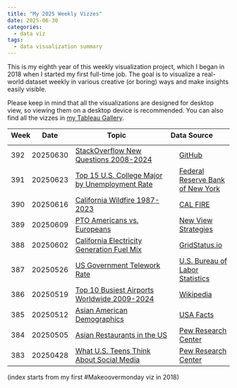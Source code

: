 ```yaml
---
title: "My 2025 Weekly Vizzes"
date: 2025-06-30
categories:
  - data viz
tags:
  - data visualization summary
---
```


This is my eighth year of this weekly visualization project, which I began in 2018 when I started my first full-time job. The goal is to visualize a real-world dataset weekly in various creative (or boring) ways and make insights easily visible.  

Please keep in mind that all the visualizations are designed for desktop view, so viewing them on a desktop device is recommended. You can also find all the vizzes in [my Tableau Gallery](https://public.tableau.com/profile/yu.dong#!/).  

<table>
<thead style="display:block;width:100%;">
<tr style="display:block;">
<th align="left" width="5%">Week</th>
<th width="15%">Date</th>
<th width="50%">Topic</th>
<th align="left" width="30%">Data Source</th>
</tr>
</thead>
<tbody style="display:block;height:500px;overflow:auto;width:100%;">
<tr>
<td align="left">392</td>
<td>20250630</td>
<td><a href="https://yudong-94.github.io/personal-website/data%20viz/WeeklyViz20250630">StackOverflow New Questions 2008-2024</a></td>
<td align="left"><a href="https://gist.github.com/hopeseekr/f522e380e35745bd5bdc3269a9f0b132">GitHub</a></td>
</tr>
<tr>
<td align="left">391</td>
<td>20250623</td>
<td><a href="https://yudong-94.github.io/personal-website/data%20viz/WeeklyViz20250623">Top 15 U.S. College Major by Unemployment Rate</a></td>
<td align="left"><a href="https://www.newyorkfed.org/research/college-labor-market#--:explore:outcomes-by-major">Federal Reserve Bank of New York</a></td>
</tr>
<tr>
<td align="left">390</td>
<td>20250616</td>
<td><a href="https://yudong-94.github.io/personal-website/data%20viz/WeeklyViz20250616">California Wildfire 1987-2023</a></td>
<td align="left"><a href="https://www.frontlinewildfire.com/wildfire-news-and-resources/california-wildfires-history-statistics/">CAL FIRE</a></td>
</tr>
<tr>
<td align="left">389</td>
<td>20250609</td>
<td><a href="https://yudong-94.github.io/personal-website/data%20viz/WeeklyViz20250609">PTO Americans vs. Europeans</a></td>
<td align="left"><a href="https://getyournewview.com/vacation-guilt-america-vs-europe-pto/">New View Strategies</a></td>
</tr>
<tr>
<td align="left">388</td>
<td>20250602</td>
<td><a href="https://yudong-94.github.io/personal-website/data%20viz/WeeklyViz20250602">California Electricity Generation Fuel Mix</a></td>
<td align="left"><a href="https://www.gridstatus.io/live/caiso">GridStatus.io</a></td>
</tr>
<tr>
<td align="left">387</td>
<td>20250526</td>
<td><a href="https://yudong-94.github.io/personal-website/data%20viz/WeeklyViz20250526">US Government Telework Rate</a></td>
<td align="left"><a href="https://www.bls.gov/opub/ted/2025/telework-rate-down-for-federal-government-workers-in-april-2025.htm">U.S. Bureau of Labor Statistics</a></td>
</tr>
<tr>
<td align="left">386</td>
<td>20250519</td>
<td><a href="https://yudong-94.github.io/personal-website/data%20viz/WeeklyViz20250519">Top 10 Busiest Airports Worldwide 2009-2024</a></td>
<td align="left"><a href="https://en.wikipedia.org/wiki/List_of_busiest_airports_by_passenger_traffic">Wikipedia</a></td>
</tr>
<tr>
<td align="left">385</td>
<td>20250512</td>
<td><a href="https://yudong-94.github.io/personal-website/data%20viz/WeeklyViz20250512">Asian American Demographics</a></td>
<td align="left"><a href="https://usafacts.org/articles/the-diverse-demographics-of-asian-americans/">USA Facts</a></td>
</tr>
<tr>
<td align="left">384</td>
<td>20250505</td>
<td><a href="https://yudong-94.github.io/personal-website/data%20viz/WeeklyViz20250505">Asian Restaurants in the US</a></td>
<td align="left"><a href="https://www.pewresearch.org/short-reads/2023/05/23/71-of-asian-restaurants-in-the-u-s-serve-chinese-japanese-or-thai-food/">Pew Research Center</a></td>
</tr>
<tr>
<td align="left">383</td>
<td>20250428</td>
<td><a href="https://yudong-94.github.io/personal-website/data%20viz/WeeklyViz20250428">What U.S. Teens Think About Social Media</a></td>
<td align="left"><a href="https://www.pewresearch.org/internet/2025/04/22/teens-social-media-and-mental-health/">Pew Research Center</a></td>
</tr>
<tr>
<td align="left">382</td>
<td>20250421</td>
<td><a href="https://yudong-94.github.io/personal-website/data%20viz/WeeklyViz20250421">US Pet Ownership</a></td>
<td align="left"><a href="https://www.avma.org/resources-tools/reports-statistics/us-pet-ownership-statistics">American Veterinary Medical Association</a></td>
</tr>
<tr>
<td align="left">381</td>
<td>20250414</td>
<td><a href="https://yudong-94.github.io/personal-website/data%20viz/WeeklyViz20250414">LLM Evolution</a></td>
<td align="left"><a href="https://informationisbeautiful.net/visualizations/the-rise-of-generative-ai-large-language-models-llms-like-chatgpt/">Imformation is Beautiful</a></td>
</tr>
<tr>
<td align="left">380</td>
<td>20250407</td>
<td><a href="https://yudong-94.github.io/personal-website/data%20viz/WeeklyViz20250407">Average Tariff Rate 1900-2024</a></td>
<td align="left"><a href="https://www.statista.com/statistics/1557485/average-tariff-rate-all-imports-us/">Statista</a></td>
</tr>
<tr>
<td align="left">379</td>
<td>20250331</td>
<td><a href="https://yudong-94.github.io/personal-website/data%20viz/WeeklyViz20250331">The Best Migration Destinations</a></td>
<td align="left"><a href="https://www.henleyglobal.com/publications/henley-opportunity-index">Henley Global</a></td>
</tr>
<tr>
<td align="left">378</td>
<td>20250324</td>
<td><a href="https://yudong-94.github.io/personal-website/data%20viz/WeeklyViz20250324">World Life Expectancy</a></td>
<td align="left"><a href="https://population.un.org/wpp/downloads?folder=Standard%20Projections&group=Most%20used">United Nations</a></td>
</tr>
<tr>
<td align="left">377</td>
<td>20250317</td>
<td><a href="https://yudong-94.github.io/personal-website/data%20viz/WeeklyViz20250317">BLS Employment Projections</a></td>
<td align="left"><a href="https://www.bls.gov/opub/ted/2025/ai-impacts-in-bls-employment-projections.htm">US Bureau of Labor Statistics</a></td>
</tr>
<tr>
<td align="left">376</td>
<td>20250310</td>
<td><a href="https://yudong-94.github.io/personal-website/data%20viz/WeeklyViz20250310">Daylight Saving vs. Standard Time</a></td>
<td align="left"><a href="https://today.yougov.com/(popup:search/daylight%20saving)">YouGov</a></td>
</tr>
<tr>
<td align="left">375</td>
<td>20250303</td>
<td><a href="https://yudong-94.github.io/personal-website/data%20viz/WeeklyViz20250303">SWE Total Compensation by Functions</a></td>
<td align="left"><a href="https://www.linkedin.com/posts/hakeemshibly_salarytransparency-ai-softwareengineering-activity-7290827999237525504-u1ds?utm_source=share&utm_medium=member_desktop&rcm=ACoAABdOzXQBD4XNYB-BFMy6t9n5gWTI_Pm52oI">Levels.fyi</a></td>
</tr>
<tr>
<td align="left">374</td>
<td>20250224</td>
<td><a href="https://yudong-94.github.io/personal-website/data%20viz/WeeklyViz20250224">Per Second - Vibrations/cycles/waves/rate</a></td>
<td align="left"><a href="https://informationisbeautiful.net/2024/per-second-vibrations-cycles-waves-rate-frequency/">Information is Beautiful</a></td>
</tr>
<tr>
<td align="left">373</td>
<td>20250217</td>
<td><a href="https://yudong-94.github.io/personal-website/data%20viz/WeeklyViz20250217">How Important Religion Is to People</a></td>
<td align="left"><a href="https://ourworldindata.org/grapher/how-important-religion-is-in-your-life">Our World in Data</a></td>
</tr>
<tr>
<td align="left">372</td>
<td>20250210</td>
<td><a href="https://yudong-94.github.io/personal-website/data%20viz/WeeklyViz20250210">AI Tools Google Trend</a></td>
<td align="left"><a href="https://trends.google.com/trends/explore?date=today%203-m&geo=US&q=deepseek,chatgpt,claude&hl=en">Google Trends</a></td>
</tr>
<tr>
<td align="left">371</td>
<td>20250203</td>
<td><a href="https://yudong-94.github.io/personal-website/data%20viz/WeeklyViz20250203">US Eggs vs. Milk Prices</a></td>
<td align="left"><a href="https://fred.stlouisfed.org/series/APU0000708111">FRED</a></td>
</tr>
<tr>
<td align="left">370</td>
<td>20250127</td>
<td><a href="https://yudong-94.github.io/personal-website/data%20viz/WeeklyViz20250127">Chinese New Year Red Pocket Amount</a></td>
<td align="left"><a href="https://www.iimedia.cn/c1061/98839.html">iiMedia</a></td>
</tr>
<tr>
<td align="left">369</td>
<td>20250120</td>
<td><a href="https://yudong-94.github.io/personal-website/data%20viz/WeeklyViz20250120">HPV Vaccination Rate</a></td>
<td align="left"><a href="https://ourworldindata.org/hpv-vaccination-world-can-eliminate-cervical-cancer">Our World in Data</a></td>
</tr>
<tr>
<td align="left">368</td>
<td>20250113</td>
<td><a href="https://yudong-94.github.io/personal-website/data%20viz/WeeklyViz20250113">US Overseas Visitors</a></td>
<td align="left"><a href="https://www.trade.gov/us-states-cities-visited-overseas-travelers">International Trade Administration</a></td>
</tr>
<tr>
<td align="left">367</td>
<td>20250106</td>
<td><a href="https://yudong-94.github.io/personal-website/data%20viz/WeeklyViz20250106">Time Spent on Activities</a></td>
<td align="left"><a href="https://www.bls.gov/opub/ted/2025/its-national-hobby-month-how-much-time-do-you-spend-on-your-favorite-activity.htm">US Bureau of Labor Statistics</a></td>
</tr>
</tbody>
</table>

(index starts from my first #Makeoovermonday viz in 2018)
